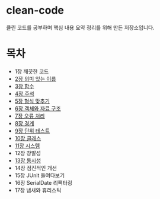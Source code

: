 # clean-code
클린 코드를 공부하며 핵심 내용 요약 정리를 위해 만든 저장소입니다.

# 목차
- 1장 깨끗한 코드
- [2장 의미 있는 이름](https://github.com/postpone-jin/cleanCode/blob/main/2%EC%9E%A5%20%EC%9D%98%EB%AF%B8%20%EC%9E%88%EB%8A%94%20%EC%9D%B4%EB%A6%84.md)
- [3장 함수](https://github.com/postpone-jin/cleanCode/blob/main/3%EC%9E%A5%20%ED%95%A8%EC%88%98.md)
- [4장 주석](https://github.com/postpone-jin/cleanCode/blob/main/4%EC%9E%A5%20%EC%A3%BC%EC%84%9D.md)
- [5장 형식 맞추기](https://github.com/postpone-jin/cleanCode/blob/main/5%EC%9E%A5%20%ED%98%95%EC%8B%9D%20%EB%A7%9E%EC%B6%94%EA%B8%B0.md)
- [6장 객체와 자료 구조](https://github.com/postpone-jin/cleanCode/blob/main/6%EC%9E%A5%20%EA%B0%9D%EC%B2%B4%EC%99%80%20%EC%9E%90%EB%A3%8C%EA%B5%AC%EC%A1%B0.md)
- [7장 오류 처리](https://github.com/postpone-jin/cleanCode/blob/main/7%EC%9E%A5%20%EC%98%A4%EB%A5%98%EC%B2%98%EB%A6%AC.md)
- [8장 경계](https://github.com/postpone-jin/cleanCode/blob/main/8%EC%9E%A5%20%EA%B2%BD%EA%B3%84.md)
- [9장 단위 테스트](https://github.com/postpone-jin/clean-code/blob/main/9%EC%9E%A5%20%EB%8B%A8%EC%9C%84%20%ED%85%8C%EC%8A%A4%ED%8A%B8.md)
- [10장 클래스](https://github.com/postpone-jin/clean-code/blob/main/10%EC%9E%A5%20%ED%81%B4%EB%9E%98%EC%8A%A4.md)
- [11장 시스템](https://github.com/postpone-jin/cleanCode/blob/main/11%EC%9E%A5%20%EC%8B%9C%EC%8A%A4%ED%85%9C.md)
- 12장 창발성
- [13장 동시성](https://github.com/postpone-jin/clean-code/blob/main/13%EC%9E%A5%20%EB%8F%99%EC%8B%9C%EC%84%B1.md)
- 14장 점진적인 개선
- 15장 JUnit 들여다보기
- 16장 SerialDate 리팩터링
- 17장 냄새와 휴리스틱
